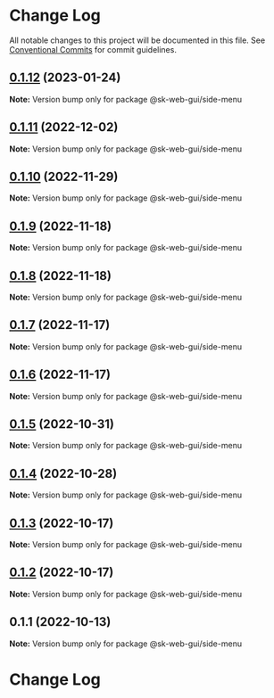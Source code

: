 # Change Log

All notable changes to this project will be documented in this file.
See [Conventional Commits](https://conventionalcommits.org) for commit guidelines.

## [0.1.12](https://github.com/Sundsvallskommun/web-shared-components/compare/@sk-web-gui/side-menu@0.1.11...@sk-web-gui/side-menu@0.1.12) (2023-01-24)

**Note:** Version bump only for package @sk-web-gui/side-menu

## [0.1.11](https://github.com/Sundsvallskommun/web-shared-components/compare/@sk-web-gui/side-menu@0.1.10...@sk-web-gui/side-menu@0.1.11) (2022-12-02)

**Note:** Version bump only for package @sk-web-gui/side-menu

## [0.1.10](https://github.com/Sundsvallskommun/web-shared-components/compare/@sk-web-gui/side-menu@0.1.9...@sk-web-gui/side-menu@0.1.10) (2022-11-29)

**Note:** Version bump only for package @sk-web-gui/side-menu

## [0.1.9](https://github.com/Sundsvallskommun/web-shared-components/compare/@sk-web-gui/side-menu@0.1.8...@sk-web-gui/side-menu@0.1.9) (2022-11-18)

**Note:** Version bump only for package @sk-web-gui/side-menu

## [0.1.8](https://github.com/Sundsvallskommun/web-shared-components/compare/@sk-web-gui/side-menu@0.1.7...@sk-web-gui/side-menu@0.1.8) (2022-11-18)

**Note:** Version bump only for package @sk-web-gui/side-menu

## [0.1.7](https://github.com/Sundsvallskommun/web-shared-components/compare/@sk-web-gui/side-menu@0.1.6...@sk-web-gui/side-menu@0.1.7) (2022-11-17)

**Note:** Version bump only for package @sk-web-gui/side-menu

## [0.1.6](https://github.com/Sundsvallskommun/web-shared-components/compare/@sk-web-gui/side-menu@0.1.5...@sk-web-gui/side-menu@0.1.6) (2022-11-17)

**Note:** Version bump only for package @sk-web-gui/side-menu

## [0.1.5](https://github.com/Sundsvallskommun/web-shared-components/compare/@sk-web-gui/side-menu@0.1.3...@sk-web-gui/side-menu@0.1.5) (2022-10-31)

**Note:** Version bump only for package @sk-web-gui/side-menu

## [0.1.4](https://github.com/Sundsvallskommun/web-shared-components/compare/@sk-web-gui/side-menu@0.1.3...@sk-web-gui/side-menu@0.1.4) (2022-10-28)

**Note:** Version bump only for package @sk-web-gui/side-menu

## [0.1.3](https://github.com/Sundsvallskommun/web-shared-components/compare/@sk-web-gui/side-menu@0.1.2...@sk-web-gui/side-menu@0.1.3) (2022-10-17)

**Note:** Version bump only for package @sk-web-gui/side-menu

## [0.1.2](https://github.com/Sundsvallskommun/web-shared-components/compare/@sk-web-gui/side-menu@0.1.1...@sk-web-gui/side-menu@0.1.2) (2022-10-17)

**Note:** Version bump only for package @sk-web-gui/side-menu

## 0.1.1 (2022-10-13)

**Note:** Version bump only for package @sk-web-gui/side-menu

# Change Log
